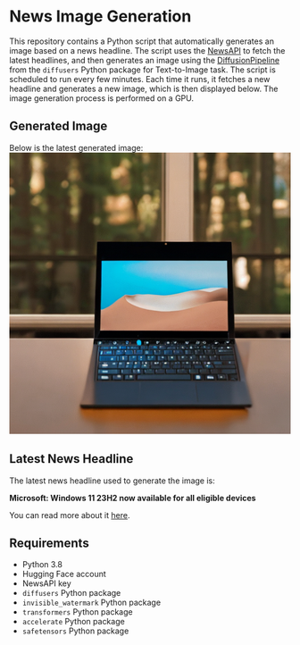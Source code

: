 # News Image Generation
This repository contains a Python script that automatically generates an image based on a news headline. The script uses the [NewsAPI](https://newsapi.org/) to fetch the latest headlines, and then generates an image using the [DiffusionPipeline](https://github.com/huggingface/diffusers) from the `diffusers` Python package for Text-to-Image task.
The script is scheduled to run every few minutes. Each time it runs, it fetches a new headline and generates a new image, which is then displayed below. The image generation process is performed on a GPU.

## Generated Image
Below is the latest generated image:
![Generated Image](image.png)

## Latest News Headline
The latest news headline used to generate the image is:

**Microsoft: Windows 11 23H2 now available for all eligible devices**

You can read more about it [here](https://news.google.com/rss/articles/CBMicWh0dHBzOi8vd3d3LmJsZWVwaW5nY29tcHV0ZXIuY29tL25ld3MvbWljcm9zb2Z0L21pY3Jvc29mdC13aW5kb3dzLTExLTIzaDItbm93LWF2YWlsYWJsZS1mb3ItYWxsLWVsaWdpYmxlLWRldmljZXMv0gF1aHR0cHM6Ly93d3cuYmxlZXBpbmdjb21wdXRlci5jb20vbmV3cy9taWNyb3NvZnQvbWljcm9zb2Z0LXdpbmRvd3MtMTEtMjNoMi1ub3ctYXZhaWxhYmxlLWZvci1hbGwtZWxpZ2libGUtZGV2aWNlcy9hbXAv?oc=5).

## Requirements
- Python 3.8
- Hugging Face account
- NewsAPI key
- `diffusers` Python package
- `invisible_watermark` Python package
- `transformers` Python package
- `accelerate` Python package
- `safetensors` Python package
